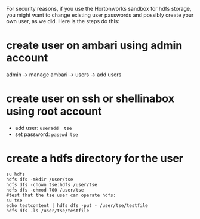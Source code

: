 For security reasons, if you use the Hortonworks sandbox for hdfs storage, you might want to change existing user passwords and possibly create your own user, as we did. Here is the steps do this:

# create user on ambari using admin account

admin -> manage ambari -> users -> add users

# create user on ssh or shellinabox using root account

- add user: `useradd  tse`  
- set password: `passwd tse`

# create a hdfs directory for the user

```
su hdfs
hdfs dfs -mkdir /user/tse
hdfs dfs -chown tse:hdfs /user/tse
hdfs dfs -chmod 700 /user/tse
#test that the tse user can operate hdfs:
su tse
echo testcontent | hdfs dfs -put - /user/tse/testfile
hdfs dfs -ls /user/tse/testfile
```